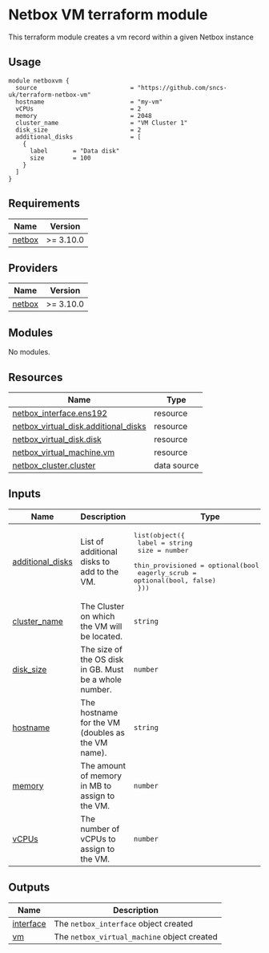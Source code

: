 <!-- BEGIN_TF_DOCS -->
# Netbox VM terraform module

This terraform module creates a vm record within a given Netbox instance

## Usage

```
module netboxvm {
  source                          = "https://github.com/sncs-uk/terraform-netbox-vm"
  hostname                        = "my-vm"
  vCPUs                           = 2
  memory                          = 2048
  cluster_name                    = "VM Cluster 1"
  disk_size                       = 2
  additional_disks                = [
    {
      label       = "Data disk"
      size        = 100
    }
  ]
}
```

## Requirements

| Name | Version |
|------|---------|
| <a name="requirement_netbox"></a> [netbox](#requirement\_netbox) | >= 3.10.0 |

## Providers

| Name | Version |
|------|---------|
| <a name="provider_netbox"></a> [netbox](#provider\_netbox) | >= 3.10.0 |

## Modules

No modules.

## Resources

| Name | Type |
|------|------|
| [netbox_interface.ens192](https://registry.terraform.io/providers/e-breuninger/netbox/latest/docs/resources/interface) | resource |
| [netbox_virtual_disk.additional_disks](https://registry.terraform.io/providers/e-breuninger/netbox/latest/docs/resources/virtual_disk) | resource |
| [netbox_virtual_disk.disk](https://registry.terraform.io/providers/e-breuninger/netbox/latest/docs/resources/virtual_disk) | resource |
| [netbox_virtual_machine.vm](https://registry.terraform.io/providers/e-breuninger/netbox/latest/docs/resources/virtual_machine) | resource |
| [netbox_cluster.cluster](https://registry.terraform.io/providers/e-breuninger/netbox/latest/docs/data-sources/cluster) | data source |

## Inputs

| Name | Description | Type | Default | Required |
|------|-------------|------|---------|:--------:|
| <a name="input_additional_disks"></a> [additional\_disks](#input\_additional\_disks) | List of additional disks to add to the VM. | <pre>list(object({<br/>    label             = string<br/>    size              = number<br/>    thin_provisioned  = optional(bool, true)<br/>    eagerly_scrub     = optional(bool, false)<br/>  }))</pre> | `[]` | no |
| <a name="input_cluster_name"></a> [cluster\_name](#input\_cluster\_name) | The Cluster on which the VM will be located. | `string` | n/a | yes |
| <a name="input_disk_size"></a> [disk\_size](#input\_disk\_size) | The size of the OS disk in GB. Must be a whole number. | `number` | `null` | no |
| <a name="input_hostname"></a> [hostname](#input\_hostname) | The hostname for the VM (doubles as the VM name). | `string` | n/a | yes |
| <a name="input_memory"></a> [memory](#input\_memory) | The amount of memory in MB to assign to the VM. | `number` | `2048` | no |
| <a name="input_vCPUs"></a> [vCPUs](#input\_vCPUs) | The number of vCPUs to assign to the VM. | `number` | `2` | no |

## Outputs

| Name | Description |
|------|-------------|
| <a name="output_interface"></a> [interface](#output\_interface) | The `netbox_interface` object created |
| <a name="output_vm"></a> [vm](#output\_vm) | The `netbox_virtual_machine` object created |
<!-- END_TF_DOCS -->